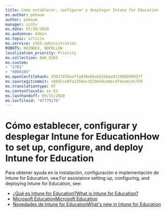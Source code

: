 ```yaml
---
title: Cómo establecer, configurar y desplegar Intune for Education
ms.author: pebaum
author: pebaum
manager: scotv
ms.date: 07/29/2020
ms.audience: Admin
ms.topic: article
ms.service: o365-administration
ROBOTS: NOINDEX, NOFOLLOW
localization_priority: Priority
ms.collection: Adm_O365
ms.custom:
- "1701"
- "9000165"
ms.openlocfilehash: d38278f8aaffa030e66a561bbea912998b99937f
ms.sourcegitcommit: c6692ce0fa1358ec3529e59ca0ecdfdea4cdc759
ms.translationtype: HT
ms.contentlocale: es-ES
ms.lasthandoff: 09/15/2020
ms.locfileid: "47779176"
---
```

# <a name="how-to-set-up-configure-and-deploy-intune-for-education"></a><span data-ttu-id="93859-102">Cómo establecer, configurar y desplegar Intune for Education</span><span class="sxs-lookup"><span data-stu-id="93859-102">How to set up, configure, and deploy Intune for Education</span></span>

<span data-ttu-id="93859-103">Para obtener ayuda en la instalación, configuración e implementación de Intune for Education, vea:</span><span class="sxs-lookup"><span data-stu-id="93859-103">For assistance setting up, configuring, and deploying Intune for Education, see:</span></span>

- [<span data-ttu-id="93859-104">¿Qué es Intune for Education?</span><span class="sxs-lookup"><span data-stu-id="93859-104">What is Intune for Education?</span></span>](https://docs.microsoft.com/intune-education/what-is-intune-for-education)
- [<span data-ttu-id="93859-105">Microsoft Education</span><span class="sxs-lookup"><span data-stu-id="93859-105">Microsoft Education</span></span>](https://www.microsoft.com/education/intune/default.aspx)
- [<span data-ttu-id="93859-106">Novedades de Intune for Education</span><span class="sxs-lookup"><span data-stu-id="93859-106">What's new in Intune for Education</span></span>](https://docs.microsoft.com/intune-education/whats-new-in-edu)